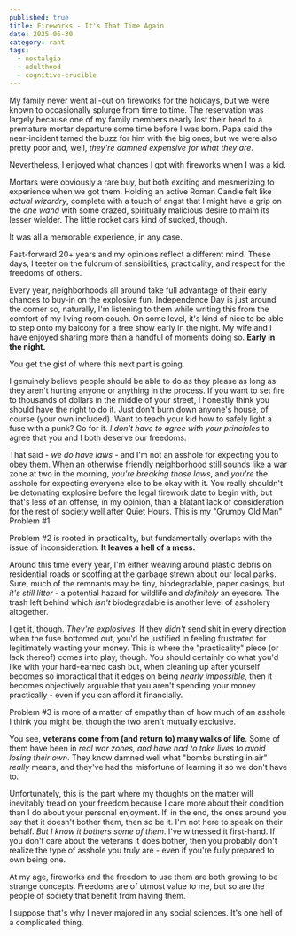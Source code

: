 ```yaml
---
published: true
title: Fireworks - It's That Time Again
date: 2025-06-30
category: rant
tags:
  - nostalgia
  - adulthood
  - cognitive-crucible
---
```


My family never went all-out on fireworks for the holidays, but we were known to occasionally splurge from time to time. The reservation was  largely because one of my family members nearly lost their head to a premature mortar departure some time before I was born. Papa said the near-incident tamed the buzz for him with the big ones, but we were also pretty poor and, well, *they're damned expensive for what they are*. 

Nevertheless, I enjoyed what chances I got with fireworks when I was a kid. 

Mortars were obviously a rare buy, but both exciting and mesmerizing to experience when we got them. Holding an active Roman Candle felt like *actual wizardry*, complete with a touch of angst that I might have a grip on the *one wand* with some crazed, spiritually malicious desire to maim its lesser wielder. The little rocket cars kind of sucked, though. 

It was all a memorable experience, in any case.

Fast-forward 20+ years and my opinions reflect a different mind. These days, I teeter on the fulcrum of sensibilities, practicality, and respect for the freedoms of others.

Every year, neighborhoods all around take full advantage of their early chances to buy-in on the explosive fun. Independence Day is just around the corner so, naturally, I'm listening to them while writing this from the comfort of my living room couch. On some level, it's kind of nice to be able to step onto my balcony for a free show early in the night. My wife and I have enjoyed sharing more than a handful of moments doing so. **Early in the night.** 

You get the gist of where this next part is going.

I genuinely believe people should be able to do as they please as long as they aren't hurting anyone or anything in the process. If you want to set fire to thousands of dollars in the middle of your street, I honestly think you should have the right to do it. Just don't burn down anyone's house, of course (your own included). Want to teach your kid how to safely light a fuse with a punk? Go for it. *I don't have to agree with your principles* to agree that you and I both deserve our freedoms.

That said - *we do have laws* - and I'm not an asshole for expecting you to obey them. When an otherwise friendly neighborhood still sounds like a war zone at two in the morning, *you're breaking those laws*, and *you're* the asshole for expecting everyone else to be okay with it. You really shouldn't be detonating explosive before the legal firework date to begin with, but that's less of an offense, in my opinion, than a blatant lack of consideration for the rest of society well after Quiet Hours. This is my "Grumpy Old Man" Problem #1.

Problem #2 is rooted in practicality, but fundamentally overlaps with the issue of inconsideration. **It leaves a hell of a mess.**

Around this time every year, I'm either weaving around plastic debris on residential roads or scoffing at the garbage strewn about our local parks. Sure, much of the remnants may be tiny, biodegradable, paper casings, but *it's still litter* - a potential hazard for wildlife and *definitely* an eyesore. The trash left behind which *isn't* biodegradable is another level of assholery altogether.

I get it, though. *They're explosives*. If they *didn't* send shit in every direction when the fuse bottomed out, you'd be justified in feeling frustrated for legitimately wasting your money. This is where the "practicality" piece (or lack thereof) comes into play, though. You should certainly do what you'd like with your hard-earned cash but, when cleaning up after yourself becomes so impractical that it edges on being *nearly impossible*, then it becomes objectively arguable that you aren't spending your money practically - even if you can afford it financially.

Problem #3 is more of a matter of empathy than of how much of an asshole I think you might be, though the two aren't mutually exclusive. 

You see, **veterans come from (and return to) many walks of life**. Some of them have been in *real war zones, and have had to take lives to avoid losing their own*. They know damned well what "bombs bursting in air" *really* means, and they've had the misfortune of learning it so we don't have to.

Unfortunately, this is the part where my thoughts on the matter will inevitably tread on your freedom because I care more about their condition than I do about your personal enjoyment. If, in the end, the ones around you say that it doesn't bother them, then so be it. I'm not here to speak on their behalf. *But I know it bothers some of them*. I've witnessed it first-hand. If you don't care about the veterans it does bother, then you probably don't realize the type of asshole you truly are - even if you're fully prepared to own being one.

At my age, fireworks and the freedom to use them are both growing to be strange concepts. Freedoms are of utmost value to me, but so are the people of society that benefit from having them.

I suppose that's why I never majored in any social sciences. It's one hell of a complicated thing.